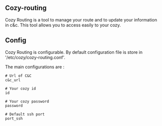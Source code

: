 ## Cozy-routing 

Cozy Routing is a tool to manage your route and to update your information in c&c. 
This tool allows you to access easily to your cozy.

## Config

Cozy Routing is configurable. By default configuration file is store in '/etc/cozy/cozy-routing.conf'.

The main configurations are :

    # Url of C&C
    c&c_url

    # Your cozy id
    id

    # Your cozy password
    password

    # Default ssh port
    port_ssh